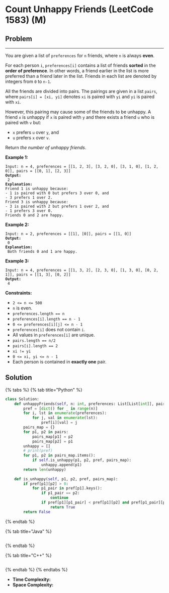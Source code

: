 # Count Unhappy Friends (LeetCode 1583) (M)

## Problem

****

You are given a list of `preferences` for `n` friends, where `n` is always **even**.

For each person `i`, `preferences[i]` contains a list of friends **sorted** in the **order of preference**. In other words, a friend earlier in the list is more preferred than a friend later in the list. Friends in each list are denoted by integers from `0` to `n-1`.

All the friends are divided into pairs. The pairings are given in a list `pairs`, where `pairs[i] = [xi, yi]` denotes `xi` is paired with `yi` and `yi` is paired with `xi`.

However, this pairing may cause some of the friends to be unhappy. A friend `x` is unhappy if `x` is paired with `y` and there exists a friend `u` who is paired with `v` but:

* `x` prefers `u` over `y`, and
* `u` prefers `x` over `v`.

Return _the number of unhappy friends_.

&#x20;

**Example 1:**

<pre><code>Input: n = 4, preferences = [[1, 2, 3], [3, 2, 0], [3, 1, 0], [1, 2, 0]], pairs = [[0, 1], [2, 3]]
<strong>Output:
</strong> 2
<strong>Explanation:
</strong>Friend 1 is unhappy because:
- 1 is paired with 0 but prefers 3 over 0, and
- 3 prefers 1 over 2.
Friend 3 is unhappy because:
- 3 is paired with 2 but prefers 1 over 2, and
- 1 prefers 3 over 0.
Friends 0 and 2 are happy.</code></pre>

**Example 2:**

<pre><code>Input: n = 2, preferences = [[1], [0]], pairs = [[1, 0]]
<strong>Output:
</strong> 0
<strong>Explanation:
</strong> Both friends 0 and 1 are happy.</code></pre>

**Example 3:**

<pre><code>Input: n = 4, preferences = [[1, 3, 2], [2, 3, 0], [1, 3, 0], [0, 2, 1]], pairs = [[1, 3], [0, 2]]
<strong>Output:
</strong> 4</code></pre>

&#x20;

**Constraints:**

* `2 <= n <= 500`
* `n` is even.
* `preferences.length == n`
* `preferences[i].length == n - 1`
* `0 <= preferences[i][j] <= n - 1`
* `preferences[i]` does not contain `i`.
* All values in `preferences[i]` are unique.
* `pairs.length == n/2`
* `pairs[i].length == 2`
* `xi != yi`
* `0 <= xi, yi <= n - 1`
* Each person is contained in **exactly one** pair.



## Solution

{% tabs %}
{% tab title="Python" %}
```python
class Solution:
    def unhappyFriends(self, n: int, preferences: List[List[int]], pairs: List[List[int]]) -> int:
        pref = [dict() for _ in range(n)]
        for i, lst in enumerate(preferences):
            for j, val in enumerate(lst):
                pref[i][val] = j
        pairs_map = {}
        for p1, p2 in pairs:
            pairs_map[p1] = p2
            pairs_map[p2] = p1
        unhappy = []
        # print(pref)
        for p1, p2 in pairs_map.items():
            if self.is_unhappy(p1, p2, pref, pairs_map):
                unhappy.append(p1)
        return len(unhappy)
    
    def is_unhappy(self, p1, p2, pref, pairs_map):
        if pref[p1][p2] > 0:
            for p1_pair in pref[p1].keys():
                if p1_pair == p2:
                    continue
                if pref[p1][p1_pair] < pref[p1][p2] and pref[p1_pair][p1] < pref[p1_pair][pairs_map[p1_pair]]:
                    return True
        return False
```
{% endtab %}

{% tab title="Java" %}
```java
```
{% endtab %}

{% tab title="C++" %}
```cpp
```
{% endtab %}
{% endtabs %}

* **Time Complexity:**
* **Space Complexity:**
